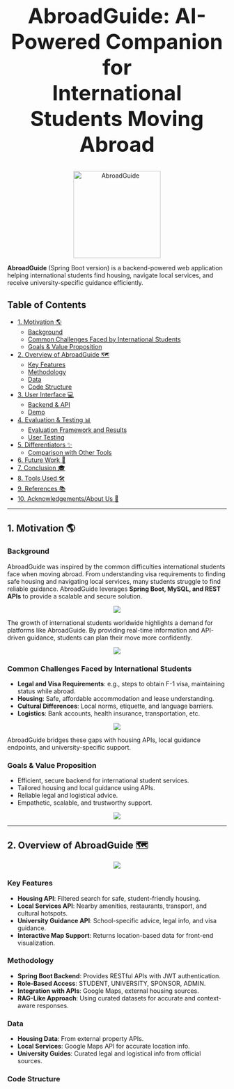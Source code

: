 <div align="center">
  <h1 style="font-size: 48px; font-weight: bold;">AbroadGuide: AI-Powered Companion for<br>International Students Moving Abroad</h1>
</div>

<div align="center">
  <img src="documents/AbroadGuide_logo.png" alt="AbroadGuide" width="200">
</div>

**AbroadGuide** (Spring Boot version) is a backend-powered web application helping international students find housing, navigate local services, and receive university-specific guidance efficiently.

## Table of Contents
- [1. Motivation 🌎](#1-motivation-)
  - [Background](#background)
  - [Common Challenges Faced by International Students](#common-challenges-faced-by-international-students)
  - [Goals & Value Proposition](#goals--value-proposition)
- [2. Overview of AbroadGuide 🗺️](#2-overview-of-abroadguide-)
  - [Key Features](#key-features)
  - [Methodology](#methodology)
  - [Data](#data)
  - [Code Structure](#code-structure)
- [3. User Interface 💻](#3-user-interface-)
  - [Backend & API](#backend--api)
  - [Demo](#demo)
- [4. Evaluation & Testing 📊](#4-evaluation--testing-)
  - [Evaluation Framework and Results](#evaluation-framework-and-results)
  - [User Testing](#user-testing)
- [5. Differentiators ✨](#5-differentiators-)
  - [Comparison with Other Tools](#comparison-with-other-tools)
- [6. Future Work 🚀](#6-future-work)
- [7. Conclusion 🎓](#7-conclusion)
- [8. Tools Used 🛠️](#8-tools-used-)
- [9. References 📚](#9-references)
- [10. Acknowledgements/About Us 👤](#10-acknowledgementsabout-us)

---

## 1. Motivation 🌎

### Background
AbroadGuide was inspired by the common difficulties international students face when moving abroad. From understanding visa requirements to finding safe housing and navigating local services, many students struggle to find reliable guidance. AbroadGuide leverages **Spring Boot, MySQL, and REST APIs** to provide a scalable and secure solution.

<div align="center">
  <img src="documents/Problem_Statement_I.jpg">
</div>

The growth of international students worldwide highlights a demand for platforms like AbroadGuide. By providing real-time information and API-driven guidance, students can plan their move more confidently.

<div align="center">
  <img src="documents/Problem_Statement_II.jpg">
</div>

### Common Challenges Faced by International Students
- **Legal and Visa Requirements**: e.g., steps to obtain F-1 visa, maintaining status while abroad.
- **Housing**: Safe, affordable accommodation and lease understanding.
- **Cultural Differences**: Local norms, etiquette, and language barriers.
- **Logistics**: Bank accounts, health insurance, transportation, etc.

<div align="center">
  <img src="documents/Problem_Statement_III.jpg">
</div>

AbroadGuide bridges these gaps with housing APIs, local guidance endpoints, and university-specific support.

### Goals & Value Proposition
- Efficient, secure backend for international student services.
- Tailored housing and local guidance using APIs.
- Reliable legal and logistical advice.
- Empathetic, scalable, and trustworthy support.

<div align="center">
  <img src="documents/AbroadGuide_Intro.jpg">
</div>

---

## 2. Overview of AbroadGuide 🗺️

<div align="center">
  <img src="documents/Architecture_Diagram_24at.png">
</div>

### Key Features
- **Housing API**: Filtered search for safe, student-friendly housing.
- **Local Services API**: Nearby amenities, restaurants, transport, and cultural hotspots.
- **University Guidance API**: School-specific advice, legal info, and visa guidance.
- **Interactive Map Support**: Returns location-based data for front-end visualization.

### Methodology
- **Spring Boot Backend**: Provides RESTful APIs with JWT authentication.
- **Role-Based Access**: STUDENT, UNIVERSITY, SPONSOR, ADMIN.
- **Integration with APIs**: Google Maps, external housing sources.
- **RAG-Like Approach**: Using curated datasets for accurate and context-aware responses.

### Data
- **Housing Data**: From external property APIs.
- **Local Services**: Google Maps API for accurate location info.
- **University Guides**: Curated legal and logistical info from official sources.

### Code Structure
